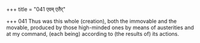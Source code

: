 +++
title = "041 एवम् एतैर्"

+++
041	Thus was this whole (creation), both the immovable and the movable, produced by those high-minded ones by means of austerities and at my command, (each being) according to (the results of) its actions.
